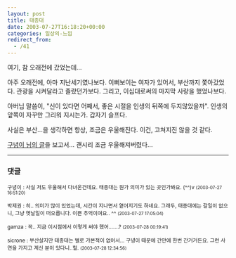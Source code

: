 ```yaml
---
layout: post
title: 태종대
date: 2003-07-27T16:18:20+00:00
categories: 일상의-느낌
redirect_from:
  - /41
---
```


여기, 참 오래전에 갔었는데...

아주 오래전에, 아마 지난세기였나보다. 이뻐보이는 여자가 있어서, 부산까지 쫓아갔었다. 관광을 시켜달라고 졸랐던가보다. 그리고, 이십대로써의 마지막 사랑을 했었나보다.

아버님 말씀이, "신이 있다면 어째서, 좋은 시절을 인생의 뒤쪽에 두지않았을까". 인생의 앞쪽이 자꾸만 그리워 지시는가. 갑자기 슬프다.

사실은 부산...을 생각하면 항상, 조금은 우울해진다. 이건, 고쳐지진 않을 것 같다.

<a href="http://www.hycafe.com/blog/archives/000026.html">구녕이 님의 글</a>을 보고서... 괜시리 조금 우울해져버렸다...

* * *

### 댓글



<!--- cmt:65 --->
<!--- mail: --->
<!--- parent:0 --->

<small class=comment>구녕이 : 사실 저도 우울해서 다녀온건데요. 태종대는 뭔가 의미가 있는 곳인가봐요. (^^)v <small>(2003-07-27 16:51:20)</small></small>


<!--- cmt:66 --->
<!--- mail: --->
<!--- parent:0 --->

<small class=comment>박제권 : 히.. 의미가 많이 있었는데, 시간이 지나면서 옅어지기도 하네요. 그래두, 태종대에는 갈일이 없으니, 그냥 옛날일이 떠오릅니다. 이쁜 추억이여요.. ^^ <small>(2003-07-27 17:05:04)</small></small>


<!--- cmt:67 --->
<!--- mail: --->
<!--- parent:0 --->

<small class=comment>gamza : 꼭.. 지금 이시점에서 이렇게 써야 했어.......? <small>(2003-07-28 00:19:41)</small></small>


<!--- cmt:68 --->
<!--- mail: --->
<!--- parent:0 --->

<small class=comment>sicrone : 부산살지만 태종대는 별로 가본적이 없어서... 구녕이 때문에 간만에 한번 간거거든요. 그런 사연을 가지고 계신 분이 있다니..헐. <small>(2003-07-28 12:34:56)</small></small>

